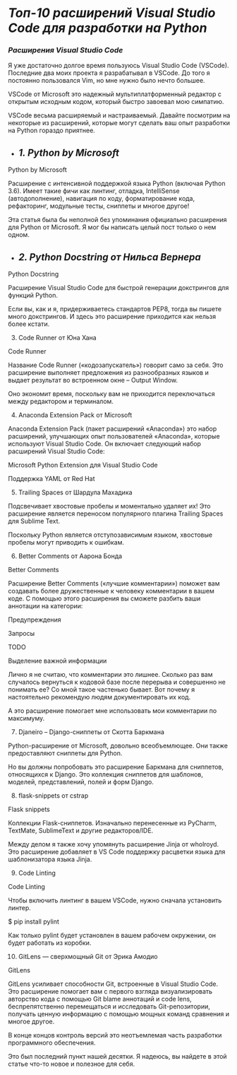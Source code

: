 # ***Топ-10 расширений Visual Studio Code для разработки на Python***

### *Расширения Visual Studio Code*

Я уже достаточно долгое время пользуюсь Visual Studio Code (VSCode). Последние два моих проекта я разрабатывал в VSCode. До того я постоянно пользовался Vim, но мне нужно было нечто большее. 

VSCode от Microsoft это надежный мультиплатформенный редактор с открытым исходным кодом, который быстро завоевал мою симпатию. 

VSCode весьма расширяемый и настраиваемый. Давайте посмотрим на некоторые из расширений, которые могут сделать ваш опыт разработки на Python гораздо приятнее. 

+ ## ***1. Python by Microsoft***

Python by Microsoft 

Расширение с интенсивной поддержкой языка Python (включая Python 3.6). Имеет такие фичи как линтинг, отладка, IntelliSense (автодополнение), навигация по коду, форматирование кода, рефакторинг, модульные тесты, сниппеты и многое другое! 

Эта статья была бы неполной без упоминания официально расширения для Python от Microsoft. Я мог бы написать целый пост только о нем одном. 

+ ## ***2. Python Docstring от Нильса Вернера*** 

Python Docstring 

Расширение Visual Studio Code для быстрой генерации докстрингов для функций Python. 

Если вы, как и я, придерживаетесь стандартов PEP8, тогда вы пишете много докстрингов. И здесь это расширение приходится как нельзя более кстати. 

3. Code Runner от Юна Хана 

Code Runner 

Название Code Runner («кодозапускатель») говорит само за себя. Это расширение выполняет предложения из разнообразных языков и выдает результат во встроенном окне – Output Window. 

Оно экономит время, поскольку вам не приходится переключаться между редактором и терминалом. 

4. Anaconda Extension Pack от Microsoft 

Anaconda Extension Pack (пакет расширений «Anaconda») это набор расширений, улучшающих опыт пользователей «Anaconda», которые используют Visual Studio Code. Он включает следующий набор расширений Visual Studio Code: 

Microsoft Python Extension для Visual Studio Code 

Поддержка YAML от Red Hat 

5. Trailing Spaces от Шардула Махадика 

Подсвечивает хвостовые пробелы и моментально удаляет их! Это расширение является переносом популярного плагина Trailing Spaces для Sublime Text. 

Поскольку Python является отступозависимым языком, хвостовые пробелы могут приводить к ошибкам. 

6. Better Comments от Аарона Бонда 

Better Comments 

Расширение Better Comments («лучшие комментарии») поможет вам создавать более дружественные к человеку комментарии в вашем коде. С помощью этого расширения вы сможете разбить ваши аннотации на категории: 

Предупреждения 

Запросы 

TODO 

Выделение важной информации 

Лично я не считаю, что комментарии это лишнее. Сколько раз вам случалось вернуться к кодовой базе после перерыва и совершенно не понимать ее? Со мной такое частенько бывает. Вот почему я настоятельно рекомендую людям документировать их код. 

А это расширение помогает мне использовать мои комментарии по максимуму. 

7. Djaneiro – Django-сниппеты от Скотта Баркмана 

Python-расширение от Microsoft, довольно всеобъемлющее. Они также предоставляют сниппеты для Python. 

Но вы должны попробовать это расширение Баркмана для сниппетов, относящихся к Django. Это коллекция сниппетов для шаблонов, моделей, представлений, полей и форм Django. 

8. flask-snippets от cstrap 

Flask snippets 

Коллекции Flask-сниппетов. Изначально перенесенные из PyCharm, TextMate, SublimeText и другие редакторов/IDE. 

Между делом я также хочу упомянуть расширение Jinja от wholroyd. Это расширение добавляет в VS Code поддержку расцветки языка для шаблонизатора языка Jinja. 

9. Code Linting 

Code Linting 

Чтобы включить линтинг в вашем VSCode, нужно сначала установить линтер. 

$ pip install pylint 

Как только pylint будет установлен в вашем рабочем окружении, он будет работать из коробки. 

10. GitLens — сверхмощный Git от Эрика Амодио 

GitLens 

GitLens усиливает способности Git, встроенные в Visual Studio Code. Это расширение помогает вам с первого взгляда визуализировать авторство кода с помощью Git blame аннотаций и code lens, беспрепятственно перемещаться и исследовать Git-репозитории, получать ценную информацию с помощью мощных команд сравнения и многое другое. 

В конце концов контроль версий это неотъемлемая часть разработки программного обеспечения. 

Это был последний пункт нашей десятки. Я надеюсь, вы найдете в этой статье что-то новое и полезное для себя. 
